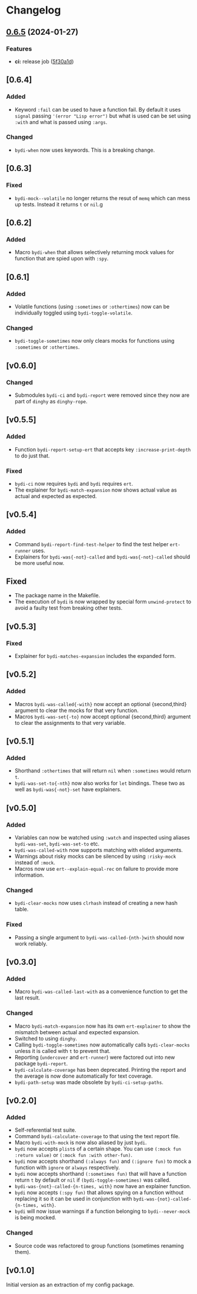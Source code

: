 # Changelog

## [0.6.5](https://github.com/Walheimat/bydi/compare/v0.6.4...v0.6.5) (2024-01-27)


### Features

* **ci:** release job ([5f30a1d](https://github.com/Walheimat/bydi/commit/5f30a1dcf699e4be172df4dab513463741f491b3))

## [0.6.4]

### Added

- Keyword `:fail` can be used to have a function fail. By default it
  uses `signal` passing `'(error "Lisp error")` but what is used can
  be set using `:with` and what is passed using `:args`.

### Changed

- `bydi-when` now uses keywords. This is a breaking change.

## [0.6.3]

### Fixed

- `bydi-mock--volatile` no longer returns the resut of `memq` which
  can mess up tests. Instead it returns `t` or `nil`.g

## [0.6.2]

### Added

- Macro `bydi-when` that allows selectively returning mock values for
  function that are spied upon with `:spy`.

## [0.6.1]

### Added

- Volatile functions (using `:sometimes` or `:othertimes`) now can be
  individually toggled using `bydi-toggle-volatile`.

### Changed

- `bydi-toggle-sometimes` now only clears mocks for functions using
  `:sometimes` or `:othertimes`.

## [v0.6.0]

### Changed

- Submodules `bydi-ci` and `bydi-report` were removed since they now
  are part of `dinghy` as `dinghy-rope`.

## [v0.5.5]

### Added

- Function `bydi-report-setup-ert` that accepts key
  `:increase-print-depth` to do just that.

### Fixed

- `bydi-ci` now requires `bydi` and `bydi` requires `ert`.
- The explainer for `bydi-match-expansion` now shows actual value as
  actual and expected as expected.

## [v0.5.4]

### Added

- Command `bydi-report-find-test-helper` to find the test helper
  `ert-runner` uses.
- Explainers for `bydi-was{-not}-called` and `bydi-was{-not}-called`
  should be more useful now.

## Fixed

- The package name in the Makefile.
- The execution of `bydi` is now wrapped by special form
  `unwind-protect` to avoid a faulty test from breaking other tests.

## [v0.5.3]

### Fixed

- Explainer for `bydi-matches-expansion` includes the expanded form.

## [v0.5.2]

### Added

- Macros `bydi-was-called{-with}` now accept an optional
  {second,third} argument to clear the mocks for that very function.
- Macros `bydi-was-set{-to}` now accept optional {second,third}
  argument to clear the assignments to that very variable.

## [v0.5.1]

### Added

- Shorthand `:othertimes` that will return `nil` when `:sometimes`
  would return `t`.
- `bydi-was-set-to{-nth}` now also works for `let` bindings. These two
  as well as `bydi-was{-not}-set` have explainers.

## [v0.5.0]

### Added

- Variables can now be watched using `:watch` and inspected using
  aliases `bydi-was-set`, `bydi-was-set-to` etc.
- `bydi-was-called-with` now supports matching with elided arguments.
- Warnings about risky mocks can be silenced by using `:risky-mock`
  instead of `:mock`.
- Macros now use `ert--explain-equal-rec` on failure to provide more
  information.

### Changed

- `bydi-clear-mocks` now uses `clrhash` instead of creating a new hash
  table.

### Fixed

- Passing a single argument to `bydi-was-called-{nth-}with` should now
  work reliably.

## [v0.3.0]

### Added

- Macro `bydi-was-called-last-with` as a convenience function to get
  the last result.

### Changed

- Macro `bydi-match-expansion` now has its own `ert-explainer` to show
  the mismatch between actual and expected expansion.
- Switched to using `dinghy`.
- Calling `bydi-toggle-sometimes` now automatically calls
  `bydi-clear-mocks` unless it is called with `t` to prevent that.
- Reporting (`undercover` and `ert-runner`) were factored out into new
  package `bydi-report`.
- `bydi-calculate-coverage` has been deprecated. Printing the report
  and the average is now done automatically for text coverage.
- `bydi-path-setup` was made obsolete by `bydi-ci-setup-paths`.

## [v0.2.0]

### Added

- Self-referential test suite.
- Command `bydi-calculate-coverage` to that using the text report file.
- Macro `bydi-with-mock` is now also aliased by just `bydi`.
- `bydi` now accepts `plist`s of a certain shape. You can use `(:mock
  fun :return value)` or `(:mock fun :with other-fun)`.
- `bydi` now accepts shorthand `(:always fun)` and `(:ignore fun)` to
  mock a function with `ignore` or `always` respectively.
- `bydi` now accepts shorthand `(:sometimes fun)` that will have a
  function return `t` by default or `nil` if `(bydi-toggle-sometimes)`
  was called.
- `bydi-was-{not}-called-{n-times, with}` now have an explainer
  function.
- `bydi` now accepts `(:spy fun)` that allows spying on a function
  without replacing it so it can be used in conjunction with
  `bydi-was-{not}-called-{n-times, with}`.
- `bydi` will now issue warnings if a function belonging to
  `bydi--never-mock` is being mocked.

### Changed

- Source code was refactored to group functions (sometimes renaming them).

## [v0.1.0]

Initial version as an extraction of my config package.
